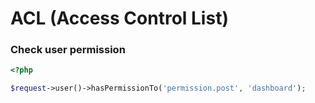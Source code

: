 # ACL (Access Control List)

### Check user permission

```php
<?php

$request->user()->hasPermissionTo('permission.post', 'dashboard');
```
